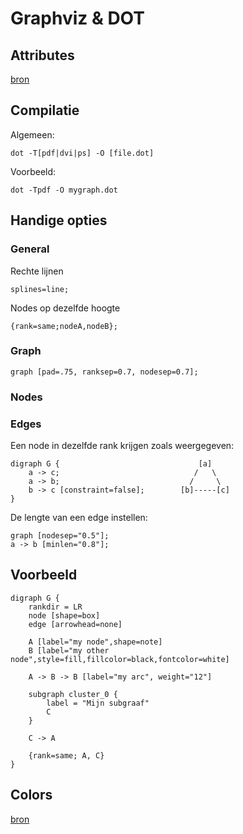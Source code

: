Graphviz & DOT
==============

Attributes
----------
[bron](http://www.graphviz.org/doc/info/attrs.html#d:style)

Compilatie
----------
Algemeen:

    dot -T[pdf|dvi|ps] -O [file.dot]

Voorbeeld:

    dot -Tpdf -O mygraph.dot

Handige opties
--------------
### General
Rechte lijnen

    splines=line;

Nodes op dezelfde hoogte

    {rank=same;nodeA,nodeB};

### Graph

    graph [pad=.75, ranksep=0.7, nodesep=0.7];

### Nodes
### Edges
Een node in dezelfde rank krijgen zoals weergegeven:

    digraph G {                               [a]
        a -> c;                              /   \
        a -> b;                             /     \
        b -> c [constraint=false];        [b]-----[c]
    }

De lengte van een edge instellen:

    graph [nodesep="0.5"];
    a -> b [minlen="0.8"];


Voorbeeld
---------

    digraph G {
        rankdir = LR
        node [shape=box]
        edge [arrowhead=none]

        A [label="my node",shape=note]
        B [label="my other node",style=fill,fillcolor=black,fontcolor=white]

        A -> B -> B [label="my arc", weight="12"]

        subgraph cluster_0 {
            label = "Mijn subgraaf"
            C
        }

        C -> A

        {rank=same; A, C}
    }

Colors
------
[bron](http://www.graphviz.org/doc/info/colors.html)
